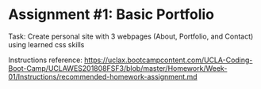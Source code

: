 # Assignment #1: Basic Portfolio

Task: Create personal site with 3 webpages (About, Portfolio, and Contact) using learned css skills

Instructions reference: https://uclax.bootcampcontent.com/UCLA-Coding-Boot-Camp/UCLAWES201808FSF3/blob/master/Homework/Week-01/Instructions/recommended-homework-assignment.md
